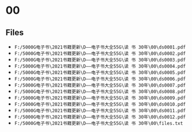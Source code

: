 # 00

## Files

- `F:/5000G电子书\2021书籍更新\D——电子书大全55G\读 书 30年\00\ds0001.pdf`
- `F:/5000G电子书\2021书籍更新\D——电子书大全55G\读 书 30年\00\ds0002.pdf`
- `F:/5000G电子书\2021书籍更新\D——电子书大全55G\读 书 30年\00\ds0003.pdf`
- `F:/5000G电子书\2021书籍更新\D——电子书大全55G\读 书 30年\00\ds0004.pdf`
- `F:/5000G电子书\2021书籍更新\D——电子书大全55G\读 书 30年\00\ds0005.pdf`
- `F:/5000G电子书\2021书籍更新\D——电子书大全55G\读 书 30年\00\ds0006.pdf`
- `F:/5000G电子书\2021书籍更新\D——电子书大全55G\读 书 30年\00\ds0007.pdf`
- `F:/5000G电子书\2021书籍更新\D——电子书大全55G\读 书 30年\00\ds0008.pdf`
- `F:/5000G电子书\2021书籍更新\D——电子书大全55G\读 书 30年\00\ds0009.pdf`
- `F:/5000G电子书\2021书籍更新\D——电子书大全55G\读 书 30年\00\ds0010.pdf`
- `F:/5000G电子书\2021书籍更新\D——电子书大全55G\读 书 30年\00\ds0011.pdf`
- `F:/5000G电子书\2021书籍更新\D——电子书大全55G\读 书 30年\00\ds0012.pdf`
- `F:/5000G电子书\2021书籍更新\D——电子书大全55G\读 书 30年\00\files.txt`
